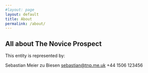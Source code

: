 ```yaml
---
#layout: page
layout: default
title: About
permalink: /about/
---
```


## All about **The Novice Prospect**

This entity is represented by:

Sebastian Meier zu Biesen
sebastian@tnp.me.uk
+44 1506 123456
